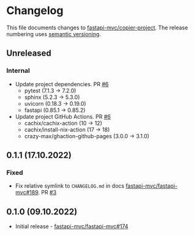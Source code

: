 # Changelog

This file documents changes to [fastapi-mvc/copier-project](https://github.com/fastapi-mvc/copier-project). The release numbering uses [semantic versioning](http://semver.org).

## Unreleased

### Internal

* Update project dependencies. PR [#6](https://github.com/fastapi-mvc/copier-project/pull/6)
  * pytest (7.1.3 -> 7.2.0)
  * sphinx (5.2.3 -> 5.3.0)
  * uvicorn (0.18.3 -> 0.19.0)
  * fastapi (0.85.1 -> 0.85.2)
* Update project GitHub Actions. PR [#6](https://github.com/fastapi-mvc/copier-project/pull/6)
  * cachix/cachix-action (10 -> 12)
  * cachix/install-nix-action (17 -> 18)
  * crazy-max/ghaction-github-pages (3.0.0 -> 3.1.0)

## 0.1.1 (17.10.2022)

### Fixed

* Fix relative symlink to `CHANGELOG.md` in docs [fastapi-mvc/fastapi-mvc#189](https://github.com/fastapi-mvc/fastapi-mvc/issues/189). PR [#3](https://github.com/fastapi-mvc/copier-project/pull/3)

## 0.1.0 (09.10.2022)

* Initial release - [fastapi-mvc/fastapi-mvc#174](https://github.com/fastapi-mvc/fastapi-mvc/issues/174)
